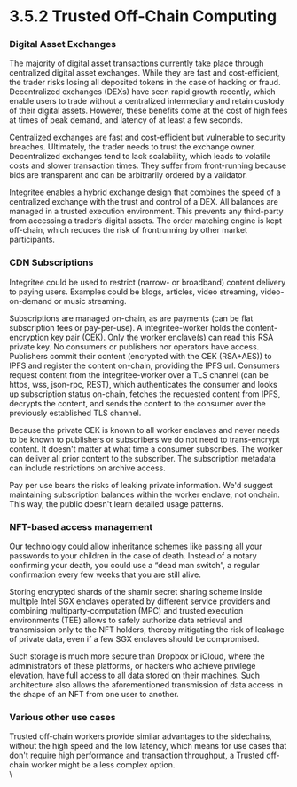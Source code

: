 # 3.5.2 Trusted Off-Chain Computing

### **Digital Asset Exchanges**

The majority of digital asset transactions currently take place through centralized digital asset exchanges. While they are fast and cost-efficient, the trader risks losing all deposited tokens in the case of hacking or fraud. Decentralized exchanges (DEXs) have seen rapid growth recently, which enable users to trade without a centralized intermediary and retain custody of their digital assets. However, these benefits come at the cost of high fees at times of peak demand, and latency of at least a few seconds.

Centralized exchanges are fast and cost-efficient but vulnerable to security breaches. Ultimately, the trader needs to trust the exchange owner. Decentralized exchanges tend to lack scalability, which leads to volatile costs and slower transaction times. They suffer from front-running because bids are transparent and can be arbitrarily ordered by a validator.

Integritee enables a hybrid exchange design that combines the speed of a centralized exchange with the trust and control of a DEX. All balances are managed in a trusted execution environment. This prevents any third-party from accessing a trader’s digital assets. The order matching engine is kept off-chain, which reduces the risk of frontrunning by other market participants.

### **CDN Subscriptions**

Integritee could be used to restrict (narrow- or broadband) content delivery to paying users. Examples could be blogs, articles, video streaming, video-on-demand or music streaming.

Subscriptions are managed on-chain, as are payments (can be flat subscription fees or pay-per-use). A integritee-worker holds the content-encryption key pair (CEK). Only the worker enclave(s) can read this RSA private key. No consumers or publishers nor operators have access. Publishers commit their content (encrypted with the CEK (RSA+AES)) to IPFS and register the content on-chain, providing the IPFS url. Consumers request content from the integritee-worker over a TLS channel (can be https, wss, json-rpc, REST), which authenticates the consumer and looks up subscription status on-chain, fetches the requested content from IPFS, decrypts the content, and sends the content to the consumer over the previously established TLS channel.

Because the private CEK is known to all worker enclaves and never needs to be known to publishers or subscribers we do not need to trans-encrypt content. It doesn't matter at what time a consumer subscribes. The worker can deliver all prior content to the subscriber. The subscription metadata can include restrictions on archive access.

Pay per use bears the risks of leaking private information. We'd suggest maintaining subscription balances within the worker enclave, not onchain. This way, the public doesn't learn detailed usage patterns.

### **NFT-based access management**

Our technology could allow inheritance schemes like passing all your passwords to your children in the case of death. Instead of a notary confirming your death, you could use a “dead man switch”, a regular confirmation every few weeks that you are still alive.

Storing encrypted shards of the shamir secret sharing scheme inside multiple Intel SGX enclaves operated by different service providers and combining multiparty-computation (MPC) and trusted execution environments (TEE) allows to safely authorize data retrieval and transmission only to the NFT holders, thereby mitigating the risk of leakage of private data, even if a few SGX enclaves should be compromised.

Such storage is much more secure than Dropbox or iCloud, where the administrators of these platforms, or hackers who achieve privilege elevation, have full access to all data stored on their machines. Such architecture also allows the aforementioned transmission of data access in the shape of an NFT from one user to another.

### **Various other use cases**

Trusted off-chain workers provide similar advantages to the sidechains, without the high speed and the low latency, which means for use cases that don't require high performance and transaction throughput, a Trusted off-chain worker might be a less complex option.\
\
